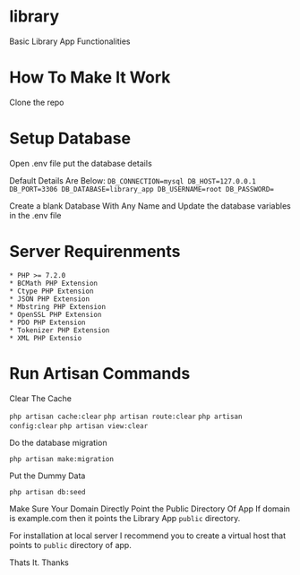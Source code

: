 # library
 Basic Library App Functionalities
# How To Make It Work
 Clone the repo
 
# Setup Database

Open .env file put the database details

Default Details Are Below:
   `DB_CONNECTION=mysql
    DB_HOST=127.0.0.1
    DB_PORT=3306
    DB_DATABASE=library_app
    DB_USERNAME=root
    DB_PASSWORD=`

Create a blank Database With Any Name and Update the database variables in the .env file

# Server Requirenments
    * PHP >= 7.2.0
    * BCMath PHP Extension
    * Ctype PHP Extension
    * JSON PHP Extension
    * Mbstring PHP Extension
    * OpenSSL PHP Extension
    * PDO PHP Extension
    * Tokenizer PHP Extension
    * XML PHP Extensio

# Run Artisan Commands

Clear The Cache

`php artisan cache:clear`
`php artisan route:clear`
`php artisan config:clear`
`php artisan view:clear`

Do the database migration

`php artisan make:migration`

Put the Dummy Data

`php artisan db:seed`


Make Sure Your Domain Directly Point the Public Directory Of App
If domain is example.com then it points the Library App `public` directory.

For installation at local server I recommend you to create a virtual host that points to `public` directory of app.

Thats It.
Thanks
